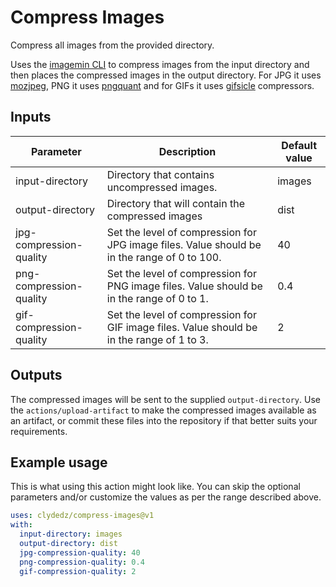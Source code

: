 # Compress Images

Compress all images from the provided directory.

Uses the [imagemin CLI](https://github.com/imagemin/imagemin-cli) to compress images from the input directory and then places the compressed images in the output directory. For JPG it uses [mozjpeg](https://github.com/mozilla/mozjpeg), PNG it uses [pngquant](https://github.com/kornelski/pngquant) and for GIFs it uses [gifsicle](https://www.lcdf.org/gifsicle/) compressors.

## Inputs

| **Parameter**           | **Description**                                                                             | **Default value** |
| ----------------------- | ------------------------------------------------------------------------------------------- | ----------------- |
| input-directory         | Directory that contains uncompressed images.                                                | images            |
| output-directory        | Directory that will contain the compressed images                                           | dist              |
| jpg-compression-quality | Set the level of compression for JPG image files. Value should be in the range of 0 to 100. | 40                |
| png-compression-quality | Set the level of compression for PNG image files. Value should be in the range of 0 to 1.   | 0.4               |
| gif-compression-quality | Set the level of compression for GIF image files. Value should be in the range of 1 to 3.   | 2                 |

## Outputs

The compressed images will be sent to the supplied `output-directory`. Use the `actions/upload-artifact` to make the compressed images available as an artifact, or commit these files into the repository if that better suits your requirements.  

## Example usage

This is what using this action might look like. You can skip the optional parameters and/or customize the values as per the range described above. 

```yaml
uses: clydedz/compress-images@v1
with:
  input-directory: images
  output-directory: dist
  jpg-compression-quality: 40
  png-compression-quality: 0.4
  gif-compression-quality: 2
```
